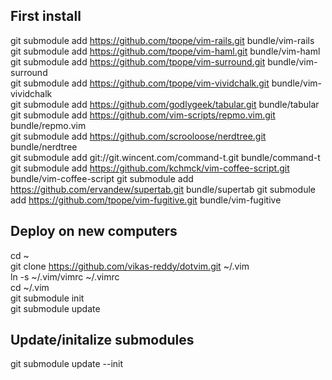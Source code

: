 ## First install  
git submodule add https://github.com/tpope/vim-rails.git bundle/vim-rails  
git submodule add https://github.com/tpope/vim-haml.git bundle/vim-haml  
git submodule add https://github.com/tpope/vim-surround.git bundle/vim-surround  
git submodule add https://github.com/tpope/vim-vividchalk.git bundle/vim-vividchalk  
git submodule add https://github.com/godlygeek/tabular.git bundle/tabular  
git submodule add https://github.com/vim-scripts/repmo.vim.git bundle/repmo.vim  
git submodule add https://github.com/scrooloose/nerdtree.git bundle/nerdtree  
git submodule add git://git.wincent.com/command-t.git bundle/command-t
git submodule add https://github.com/kchmck/vim-coffee-script.git bundle/vim-coffee-script
git submodule add https://github.com/ervandew/supertab.git bundle/supertab
git submodule add https://github.com/tpope/vim-fugitive.git bundle/vim-fugitive

## Deploy on new computers  
cd ~  
git clone https://github.com/vikas-reddy/dotvim.git ~/.vim  
ln -s ~/.vim/vimrc ~/.vimrc  
cd ~/.vim  
git submodule init  
git submodule update  

## Update/initalize submodules
git submodule update --init
